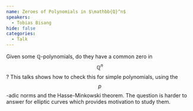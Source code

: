 ```yaml
---
name: Zeroes of Polynomials in $\mathbb{Q}^n$
speakers:
  - Tobias Bisang
hide: false
categories:
  - Talk
---
```


<!-- <script>
MathJax = {
  tex: {
    inlineMath: [['$', '$'], ['\\(', '\\)']]
  }
};
</script>
<script id="MathJax-script" async
  src="https://cdn.jsdelivr.net/npm/mathjax@3/es5/tex-chtml.js">
</script> -->

Given some $\mathbb{Q}$-polynomials, do they have a common zero in $$\mathbb{Q}^n$$? This talks shows how to check this for simple polynomials, using the $$p$$-adic norms and the Hasse-Minkowski theorem. The question is harder to answer for elliptic curves which provides motivation to study them.
